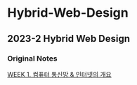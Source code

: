 # Hybrid-Web-Design
## 2023-2 Hybrid Web Design
### Original Notes

[WEEK 1. 컴퓨터 통신망 & 인터넷의 개요](https://how-have-yoobin.notion.site/1306cf08f2d248ce91d1b1296713df46?pvs=4)
